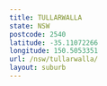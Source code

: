 ```yaml
---
title: TULLARWALLA
state: NSW
postcode: 2540
latitude: -35.11072266
longitude: 150.5053351
url: /nsw/tullarwalla/
layout: suburb
---
```

